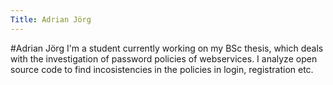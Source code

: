 ```yaml
---
Title: Adrian Jörg
---
```

#Adrian Jörg
I'm a student currently working on my BSc thesis, which deals with the investigation of password policies of webservices. I analyze open source code to find incosistencies in the policies in login, registration etc.
